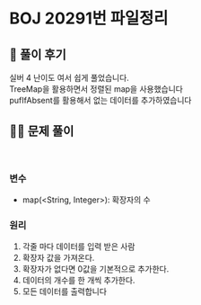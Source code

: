 # BOJ 20291번 파일정리

## 🌈 풀이 후기

실버 4 난이도 여서 쉽게 풀었습니다.<br>
TreeMap을 활용하면서 정렬된 map을 사용했습니다<br>
pufIfAbsent를 활용해서 없는 데이터를 추가하였습니다

## 👩‍🏫 문제 풀이

<br>

### 변수

- map(<String, Integer>): 확장자의 수

### 원리

1. 각줄 마다 데이터를 입력 받은 사람
2. 확장자 값을 가져온다.
3. 확장자가 없다면 0값을 기본적으로 추가한다.
4. 데이터의 개수를 한 개씩 추가한다.
5. 모든 데이터를 출력합니다
